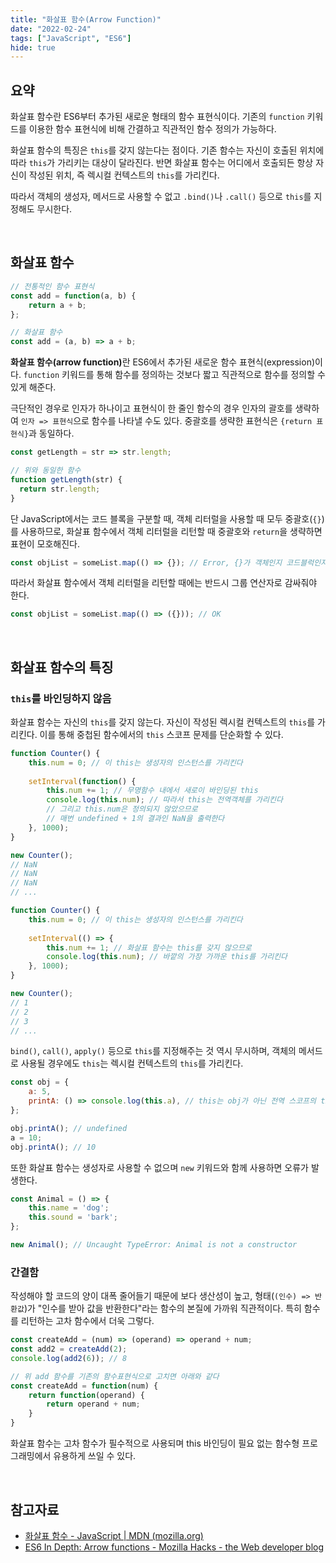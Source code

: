 ```yaml
---
title: "화살표 함수(Arrow Function)"
date: "2022-02-24"
tags: ["JavaScript", "ES6"]
hide: true
---
```


## 요약

화살표 함수란 ES6부터 추가된 새로운 형태의 함수 표현식이다. 기존의 `function` 키워드를 이용한 함수 표현식에 비해 간결하고 직관적인 함수 정의가 가능하다.

화살표 함수의 특징은 `this`를 갖지 않는다는 점이다. 기존 함수는 자신이 호출된 위치에 따라 `this`가 가리키는 대상이 달라진다. 반면 화살표 함수는 어디에서 호출되든 항상 자신이 작성된 위치, 즉 렉시컬 컨텍스트의 `this`를 가리킨다.

따라서 객체의 생성자, 메서드로 사용할 수 없고 `.bind()`나 `.call()` 등으로 `this`를 지정해도 무시한다.

<br />

## 화살표 함수

```javascript
// 전통적인 함수 표현식
const add = function(a, b) {
    return a + b;
};

// 화살표 함수
const add = (a, b) => a + b;
```

<b>화살표 함수(arrow function)</b>란 ES6에서 추가된 새로운 함수 표현식(expression)이다. `function` 키워드를 통해 함수를 정의하는 것보다 짧고 직관적으로 함수를 정의할 수 있게 해준다.

극단적인 경우로 인자가 하나이고 표현식이 한 줄인 함수의 경우 인자의 괄호를 생략하여 `인자 => 표현식`으로 함수를 나타낼 수도 있다. 중괄호를 생략한 표현식은 `{return 표현식}`과 동일하다.

```javascript
const getLength = str => str.length;

// 위와 동일한 함수
function getLength(str) {
  return str.length;
}
```

단 JavaScript에서는 코드 블록을 구분할 때, 객체 리터럴을 사용할 때 모두 중괄호(`{}`)를 사용하므로, 화살표 함수에서 객체 리터럴을 리턴할 때 중괄호와 `return`을 생략하면 표현이 모호해진다.

```javascript
const objList = someList.map(() => {}); // Error, {}가 객체인지 코드블럭인지 모호함
```

따라서 화살표 함수에서 객체 리터럴을 리턴할 때에는 반드시 그룹 연산자로 감싸줘야 한다.

```javascript
const objList = someList.map(() => ({})); // OK
```

<br />

## 화살표 함수의 특징

### `this`를 바인딩하지 않음

화살표 함수는 자신의 `this`를 갖지 않는다. 자신이 작성된 렉시컬 컨텍스트의 `this`를 가리킨다. 이를 통해 중첩된 함수에서의 `this` 스코프 문제를 단순화할 수 있다.

```javascript
function Counter() {
    this.num = 0; // 이 this는 생성자의 인스턴스를 가리킨다
    
    setInterval(function() {
        this.num += 1; // 무명함수 내에서 새로이 바인딩된 this
        console.log(this.num); // 따라서 this는 전역객체를 가리킨다
        // 그리고 this.num은 정의되지 않았으므로
        // 매번 undefined + 1의 결과인 NaN을 출력한다
    }, 1000);
}

new Counter();
// NaN
// NaN
// NaN
// ...
```

```javascript
function Counter() {
    this.num = 0; // 이 this는 생성자의 인스턴스를 가리킨다
    
    setInterval(() => {
        this.num += 1; // 화살표 함수는 this를 갖지 않으므로
        console.log(this.num); // 바깥의 가장 가까운 this를 가리킨다
    }, 1000);
}

new Counter();
// 1
// 2
// 3
// ...
```

`bind()`, `call()`, `apply()` 등으로 `this`를 지정해주는 것 역시 무시하며, 객체의 메서드로 사용될 경우에도 `this`는 렉시컬 컨텍스트의 `this`를 가리킨다.

```javascript
const obj = {
	a: 5,
	printA: () => console.log(this.a), // this는 obj가 아닌 전역 스코프의 this, 즉 전역 객체를 가리킨다
};

obj.printA(); // undefined
a = 10;
obj.printA(); // 10
```

또한 화살표 함수는 생성자로 사용할 수 없으며 `new` 키워드와 함께 사용하면 오류가 발생한다.

```javascript
const Animal = () => {
    this.name = 'dog';
    this.sound = 'bark';
};

new Animal(); // Uncaught TypeError: Animal is not a constructor
```

### 간결함

작성해야 할 코드의 양이 대폭 줄어들기 때문에 보다 생산성이 높고, 형태(`(인수) => 반환값`)가 "인수를 받아 값을 반환한다"라는 함수의 본질에 가까워 직관적이다. 특히 함수를 리턴하는 고차 함수에서 더욱 그렇다.

```javascript
const createAdd = (num) => (operand) => operand + num;
const add2 = createAdd(2);
console.log(add2(6)); // 8
```

```javascript
// 위 add 함수를 기존의 함수표현식으로 고치면 아래와 같다
const createAdd = function(num) {
    return function(operand) {
        return operand + num;
    }
}
```

화살표 함수는 고차 함수가 필수적으로 사용되며 this 바인딩이 필요 없는 함수형 프로그래밍에서 유용하게 쓰일 수 있다.

<br />

## 참고자료

- [화살표 함수 - JavaScript | MDN (mozilla.org)](https://developer.mozilla.org/ko/docs/Web/JavaScript/Reference/Functions/Arrow_functions)
- [ES6 In Depth: Arrow functions - Mozilla Hacks - the Web developer blog](https://hacks.mozilla.org/2015/06/es6-in-depth-arrow-functions/)

